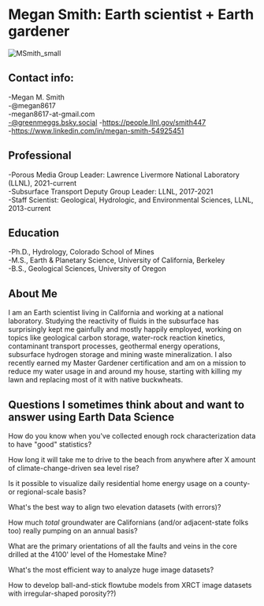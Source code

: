 # Megan Smith: Earth scientist + Earth gardener
![MSmith_small](https://github.com/megan8617/megan8617.github.io/assets/108903377/813ea5d4-995d-4893-aa7a-fc71cd6a65e3)

## Contact info: ##
-Megan M. Smith<br>
-@megan8617<br> 
-megan8617-at-gmail.com<br>
-@greenmeggs.bsky.social
-https://people.llnl.gov/smith447<br>
-https://www.linkedin.com/in/megan-smith-54925451<br>

## Professional ##
-Porous Media Group Leader: Lawrence Livermore National Laboratory (LLNL), 2021-current<br>
-Subsurface Transport Deputy Group Leader: LLNL, 2017-2021<br>
-Staff Scientist: Geological, Hydrologic, and Environmental Sciences, LLNL, 2013-current<br>

## Education ##
-Ph.D., Hydrology, Colorado School of Mines<br>
-M.S., Earth & Planetary Science, University of California, Berkeley<br>
-B.S., Geological Sciences, University of Oregon<br>

## About Me ##
I am an Earth scientist living in California and working at a national laboratory. Studying the reactivity of fluids in the subsurface has surprisingly kept me gainfully and mostly happily employed, working on topics like geological carbon storage, water-rock reaction kinetics, contaminant transport processes, geothermal energy operations, subsurface hydrogen storage and mining waste mineralization. I also recently earned my Master Gardener certification and am on a mission to reduce my water usage in and around my house, starting with killing my lawn and replacing most of it with native buckwheats.

## Questions I sometimes think about and want to answer using Earth Data Science ##
How do you know when you've collected enough rock characterization data to have "good" statistics?<br>

How long it will take me to drive to the beach from anywhere after X amount of climate-change-driven sea level rise?<br>

Is it possible to visualize  daily residential home energy usage on a county- or regional-scale basis?<br>

What's the best way to align two elevation datasets (with errors)?<br>

How much _total_ groundwater are Californians (and/or adjacent-state folks too) really pumping on an annual basis?<br>

What are the primary orientations of all the faults and veins in the core drilled at the 4100' level of the Homestake Mine?<br>

What's the most efficient way to analyze huge image datasets?<br>

How to develop ball-and-stick flowtube models from XRCT image datasets with irregular-shaped porosity??)<br>





  

